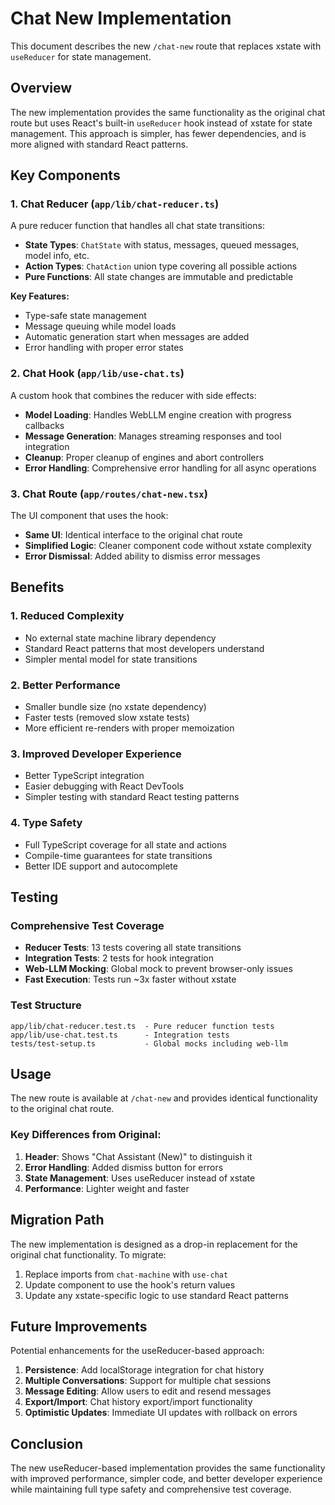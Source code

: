 # Chat New Implementation

This document describes the new `/chat-new` route that replaces xstate with
`useReducer` for state management.

## Overview

The new implementation provides the same functionality as the original chat
route but uses React's built-in `useReducer` hook instead of xstate for state
management. This approach is simpler, has fewer dependencies, and is more
aligned with standard React patterns.

## Key Components

### 1. Chat Reducer (`app/lib/chat-reducer.ts`)

A pure reducer function that handles all chat state transitions:

- **State Types**: `ChatState` with status, messages, queued messages, model
  info, etc.
- **Action Types**: `ChatAction` union type covering all possible actions
- **Pure Functions**: All state changes are immutable and predictable

**Key Features:**

- Type-safe state management
- Message queuing while model loads
- Automatic generation start when messages are added
- Error handling with proper error states

### 2. Chat Hook (`app/lib/use-chat.ts`)

A custom hook that combines the reducer with side effects:

- **Model Loading**: Handles WebLLM engine creation with progress callbacks
- **Message Generation**: Manages streaming responses and tool integration
- **Cleanup**: Proper cleanup of engines and abort controllers
- **Error Handling**: Comprehensive error handling for all async operations

### 3. Chat Route (`app/routes/chat-new.tsx`)

The UI component that uses the hook:

- **Same UI**: Identical interface to the original chat route
- **Simplified Logic**: Cleaner component code without xstate complexity
- **Error Dismissal**: Added ability to dismiss error messages

## Benefits

### 1. Reduced Complexity

- No external state machine library dependency
- Standard React patterns that most developers understand
- Simpler mental model for state transitions

### 2. Better Performance

- Smaller bundle size (no xstate dependency)
- Faster tests (removed slow xstate tests)
- More efficient re-renders with proper memoization

### 3. Improved Developer Experience

- Better TypeScript integration
- Easier debugging with React DevTools
- Simpler testing with standard React testing patterns

### 4. Type Safety

- Full TypeScript coverage for all state and actions
- Compile-time guarantees for state transitions
- Better IDE support and autocomplete

## Testing

### Comprehensive Test Coverage

- **Reducer Tests**: 13 tests covering all state transitions
- **Integration Tests**: 2 tests for hook integration
- **Web-LLM Mocking**: Global mock to prevent browser-only issues
- **Fast Execution**: Tests run ~3x faster without xstate

### Test Structure

```
app/lib/chat-reducer.test.ts  - Pure reducer function tests
app/lib/use-chat.test.ts      - Integration tests
tests/test-setup.ts           - Global mocks including web-llm
```

## Usage

The new route is available at `/chat-new` and provides identical functionality
to the original chat route.

### Key Differences from Original:

1. **Header**: Shows "Chat Assistant (New)" to distinguish it
2. **Error Handling**: Added dismiss button for errors
3. **State Management**: Uses useReducer instead of xstate
4. **Performance**: Lighter weight and faster

## Migration Path

The new implementation is designed as a drop-in replacement for the original
chat functionality. To migrate:

1. Replace imports from `chat-machine` with `use-chat`
2. Update component to use the hook's return values
3. Update any xstate-specific logic to use standard React patterns

## Future Improvements

Potential enhancements for the useReducer-based approach:

1. **Persistence**: Add localStorage integration for chat history
2. **Multiple Conversations**: Support for multiple chat sessions
3. **Message Editing**: Allow users to edit and resend messages
4. **Export/Import**: Chat history export/import functionality
5. **Optimistic Updates**: Immediate UI updates with rollback on errors

## Conclusion

The new useReducer-based implementation provides the same functionality with
improved performance, simpler code, and better developer experience while
maintaining full type safety and comprehensive test coverage.
